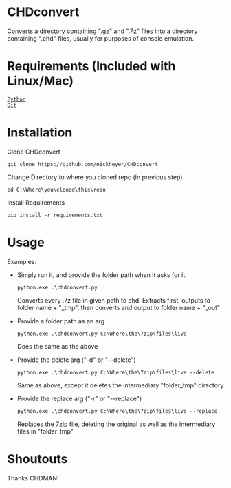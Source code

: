 # CHDconvert
Converts a directory containing ".gz" and ".7z" files into a directory containing ".chd" files, usually for purposes of console emulation.

# Requirements (Included with Linux/Mac)
[`Python`](https://www.python.org/downloads/)\
[`Git`](https://git-scm.com/download/win) 

# Installation

Clone CHDconvert
```
git clone https://github.com/nickheyer/CHDconvert
```
Change Directory to where you cloned repo (in previous step)
```
cd C:\Where\you\cloned\this\repo
```
Install Requirements
```
pip install -r requirements.txt
```

# Usage
Examples:

- Simply run it, and provide the folder path when it asks for it.
  ```
  python.exe .\chdconvert.py
  ```
  Converts every .7z file in given path to chd. Extracts first, outputs to folder name + "_tmp", then converts and output to folder     name + "_out"
  
- Provide a folder path as an arg
  ```
  python.exe .\chdconvert.py C:\Where\the\7zip\files\live
  ```
  Does the same as the above

- Provide the delete arg ("-d" or "--delete")
  ```
  python.exe .\chdconvert.py C:\Where\the\7zip\files\live --delete
  ```
  Same as above, except it deletes the intermediary "folder_tmp" directory

- Provide the replace arg ("-r" or "--replace")
  ```
  python.exe .\chdconvert.py C:\Where\the\7zip\files\live --replace
  ```
  Replaces the 7zip file, deleting the original as well as the intermediary files in "folder_tmp"

# Shoutouts
Thanks CHDMAN! 
